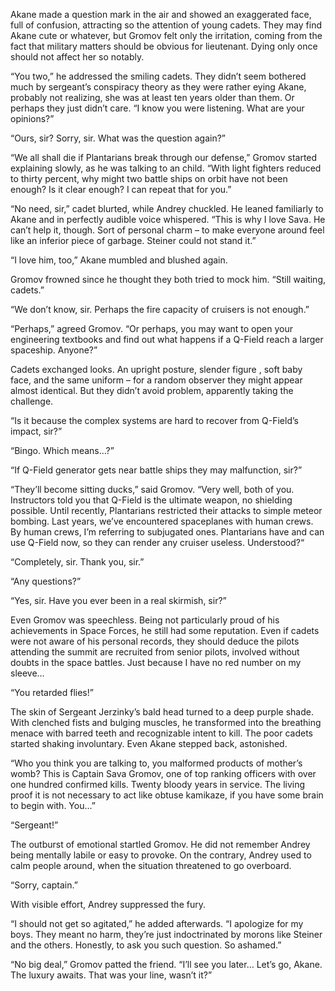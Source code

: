
Akane made a question mark in the air and showed an exaggerated face, full of confusion, attracting so the attention of young cadets. They may find Akane cute or whatever, but Gromov felt only the irritation, coming from the fact that military matters should be obvious for lieutenant. Dying only once should not affect her so notably.

“You two,” he addressed the smiling cadets. They didn’t seem bothered much by sergeant’s conspiracy theory as they were rather eying Akane, probably not realizing, she was at least ten years older than them. Or perhaps they just didn’t care. “I know you were listening. What are your opinions?”

“Ours, sir? Sorry, sir. What was the question again?”

“We all shall die if Plantarians break through our defense,” Gromov started explaining slowly, as he was talking to an child. “With light fighters reduced to thirty percent, why might two battle ships on orbit have not been enough? Is it clear enough? I can repeat that for you.”

“No need, sir,” cadet blurted, while Andrey chuckled. He leaned familiarly to Akane and in perfectly audible voice whispered. “This is why I love Sava. He can’t help it, though. Sort of personal charm – to make everyone around feel like an inferior piece of garbage. Steiner could not stand it.”

“I love him, too,” Akane mumbled and blushed again.

Gromov frowned since he thought they both tried to mock him. “Still waiting, cadets.”

“We don’t know, sir. Perhaps the fire capacity of cruisers is not enough.”

“Perhaps,” agreed Gromov. “Or perhaps, you may want to open your engineering textbooks and find out what happens if a Q-Field reach a larger spaceship. Anyone?”

Cadets exchanged looks. An upright posture, slender figure , soft baby face, and the same uniform – for a random observer they might appear almost identical. But they didn’t avoid problem, apparently taking the challenge.

“Is it because the complex systems are hard to recover from Q-Field’s impact, sir?”

“Bingo. Which means…?”

“If Q-Field generator gets near battle ships they may malfunction, sir?”

“They’ll become sitting ducks,” said Gromov. “Very well, both of you. Instructors told you that Q-Field is the ultimate weapon, no shielding possible. Until recently, Plantarians restricted their attacks to simple meteor bombing. Last years, we’ve encountered spaceplanes with human crews. By human crews, I’m referring to subjugated ones. Plantarians have and can use Q-Field now, so they can render any cruiser useless. Understood?“

“Completely, sir. Thank you, sir.”

“Any questions?”

“Yes, sir. Have you ever been in a real skirmish, sir?”

Even Gromov was speechless. Being not particularly proud of his achievements in Space Forces, he still had some reputation. Even if cadets were not aware of his personal records, they should deduce the pilots attending the summit are recruited from senior pilots, involved without doubts in the space battles. Just because I have no red number on my sleeve…

“You retarded flies!”

The skin of Sergeant Jerzinky’s bald head turned to a deep purple shade. With clenched fists and bulging muscles, he transformed into the breathing menace with barred teeth and recognizable intent to kill. The poor cadets started shaking involuntary. Even Akane stepped back, astonished.

“Who you think you are talking to, you malformed products of mother’s womb? This is Captain Sava Gromov, one of top ranking officers with over one hundred confirmed kills. Twenty bloody years in service. The living proof it is not necessary to act like obtuse kamikaze, if you have some brain to begin with. You…”

“Sergeant!”

The outburst of emotional startled Gromov. He did not remember Andrey being mentally labile or easy to provoke. On the contrary, Andrey used to calm people around, when the situation threatened to go overboard.

“Sorry, captain.”

With visible effort, Andrey suppressed the fury.

“I should not get so agitated,” he added afterwards. “I apologize for my boys. They meant no harm, they’re just indoctrinated by morons like Steiner and the others. Honestly, to ask you such question. So ashamed.”

“No big deal,” Gromov patted the friend. “I’ll see you later… Let’s go, Akane. The luxury awaits. That was your line, wasn’t it?”
